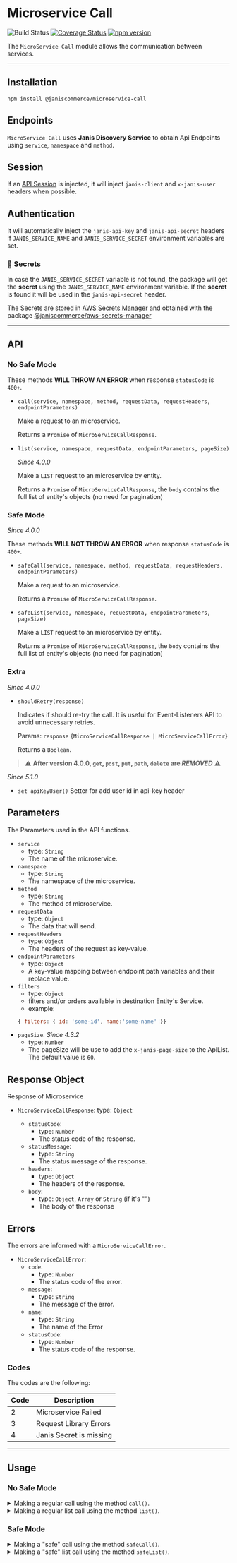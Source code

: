 # Microservice Call

![Build Status](https://github.com/janis-commerce/microservice-call/workflows/Build%20Status/badge.svg)
[![Coverage Status](https://coveralls.io/repos/github/janis-commerce/microservice-call/badge.svg?branch=master)](https://coveralls.io/github/janis-commerce/microservice-call?branch=master)
[![npm version](https://badge.fury.io/js/%40janiscommerce%2Fmicroservice-call.svg)](https://www.npmjs.com/package/@janiscommerce/microservice-call)

The `MicroService Call` module allows the communication between services.

---

## Installation

```
npm install @janiscommerce/microservice-call
```

## Endpoints

`MicroService Call` uses **Janis Discovery Service** to obtain Api Endpoints using `service`, `namespace` and `method`.

## Session
If an [API Session](https://www.npmjs.com/package/@janiscommerce/api-session) is injected, it will inject `janis-client` and `x-janis-user` headers when possible.

## Authentication
It will automatically inject the `janis-api-key` and `janis-api-secret` headers if `JANIS_SERVICE_NAME` and `JANIS_SERVICE_SECRET` environment variables are set.

### 🔑 Secrets
In case the `JANIS_SERVICE_SECRET` variable is not found, the package will get the **secret** using the `JANIS_SERVICE_NAME` environment variable.
If the **secret** is found it will be used in the `janis-api-secret` header.

The Secrets are stored in [AWS Secrets Manager](https://aws.amazon.com/secrets-manager) and obtained with the package [@janiscommerce/aws-secrets-manager](https://www.npmjs.com/package/@janiscommerce/aws-secrets-manager)

---

## API

### No Safe Mode

These methods **WILL THROW AN ERROR** when response `statusCode` is `400+`.

* `call(service, namespace, method, requestData, requestHeaders, endpointParameters)`

	Make a request to an microservice.

	Returns a `Promise` of `MicroServiceCallResponse`.

* `list(service, namespace, requestData, endpointParameters, pageSize)`

	_Since 4.0.0_

	Make a `LIST` request to an microservice by entity.

	Returns a `Promise` of `MicroServiceCallResponse`, the `body` contains the full list of entity's objects (no need for pagination)

### Safe Mode

_Since 4.0.0_

These methods **WILL NOT THROW AN ERROR** when response `statusCode` is `400+`.

* `safeCall(service, namespace, method, requestData, requestHeaders, endpointParameters)`

	Make a request to an microservice.

	Returns a `Promise` of `MicroServiceCallResponse`.

* `safeList(service, namespace, requestData, endpointParameters, pageSize)`

	Make a `LIST` request to an microservice by entity.

	Returns a `Promise` of `MicroServiceCallResponse`, the `body` contains the full list of entity's objects (no need for pagination)

### Extra

_Since 4.0.0_

* `shouldRetry(response)`

	Indicates if should re-try the call. It is useful for Event-Listeners API to avoid unnecessary retries.

	Params: `response` `{MicroServiceCallResponse | MicroServiceCallError}`

	Returns a `Boolean`.

> :warning: **After version 4.0.0, `get`, `post`, `put`, `path`, `delete` are *REMOVED***  :warning:

_Since 5.1.0_

* `set apiKeyUser()`
	Setter for add user id in api-key header

## Parameters

The Parameters used in the API functions.

* `service`
	* type: `String`
	* The name of the microservice.
* `namespace`
	* type: `String`
	* The namespace of the microservice.
* `method`
	* type: `String`
	* The method of microservice.
* `requestData`
	* type: `Object`
	* The data that will send.
* `requestHeaders`
	* type: `Object`
	* The headers of the request as key-value.
* `endpointParameters`
	* type: `Object`
	* A key-value mapping between endpoint path variables and their replace value.
* `filters`
	* type: `Object`
	* filters and/or orders available in destination Entity's Service.
	* example:
	```js
	{ filters: { id: 'some-id', name:'some-name' }}
	```
* `pageSize`. _Since 4.3.2_
	* type: `Number`
	* The pageSize will be use to add the `x-janis-page-size` to the ApiList. The default value is `60`.

## Response Object

Response of Microservice

* `MicroServiceCallResponse`:
	type: `Object`

	* `statusCode`:
		* type: `Number`
		* The status code of the response.
	* `statusMessage`:
		* type: `String`
		* The status message of the response.
	* `headers`:
		* type: `Object`
		* The headers of the response.
	* `body`:
		* type: `Object`, `Array` or `String` (if it's "")
		* The body of the response

## Errors

The errors are informed with a `MicroServiceCallError`.

* `MicroServiceCallError`:
	* `code`:
		* type: `Number`
		* The status code of the error.
	* `message`:
		* type: `String`
		* The message of the error.
	* `name`:
		* type: `String`
		* The name of the Error
	* `statusCode`:
		* type: `Number`
		* The status code of the response.

### Codes

The codes are the following:

| Code | Description |
|-----|-----------------------------|
| 2 | Microservice Failed |
| 3 | Request Library Errors |
| 4 | Janis Secret is missing |

---

## Usage

### No Safe Mode

<details>
	<summary>Making a regular call using the method <code>call()</code>.</summary>

```javascript
const MicroServiceCall = require('@janiscommerce/microservice-call');

const ms = new MicroServiceCall();

// Make a GET request to ms "sac" with the namespace "claim-type" and method "get".
try {
	const response = await ms.call('sac', 'claim-type', 'get', null, null, {
		foo: 'bar'
	});
	/*
		Response example
		{
			headers: {}, // The headers of the response.
			statusCode: 200,
			statusMessage: 'Ok',
			body: {
				foo: 'bar',
				id: 'foo-id',
				other: 100
			}
		}
	*/

} catch(error){
	/*
		Error Response Example:
		{
			name: 'MicroServiceCallError'
			message: 'Could not found claim',
			code: 2,
			statusCode: 404
		}
	*/

	if(ms.shouldRetry(error)) // false
		throw new Error('Should Retry')

	// Do something
}
```
</details>

<details>
	<summary>Making a regular list call using the method <code>list()</code>.</summary>

```javascript
const MicroServiceCall = require('@janiscommerce/microservice-call');

const ms = new MicroServiceCall();

// Make a LIST request to ms "catalog" with the namespace "brand" with status filter
try {
	const filters = {
		status: 'active'
	};

	const response = await ms.list('catalog', 'brand', { filters });
	/*
		Response example
		{
			headers: {}, // The headers of the response.
			statusCode: 200,
			statusMessage: 'Ok',
			body: [
				{
					id: 'brand-1',
					referenceId: 'reference-id-1',
					name: 'Brand One'
				},
				{
					id: 'brand-2',
					referenceId: 'reference-id-2',
					name: 'Brand Two'
				},
				// 1997 objects ...
				{
					id: 'brand-2000',
					referenceId: 'reference-id-2000',
					name: 'Brand Two Thousands'
				}
			]
		}
	*/

} catch(err){
	/*
		Error Response Example:
		{
			name: 'MicroServiceCallError'
			message: 'Database Fails',
			code: 2,
			statusCode: 500
		}
	*/

	if(ms.shouldRetry(error)) // true
		throw new Error('Service Call Fails. Should Retry')

	// Do something
}
```

</details>

### Safe Mode

<details>
	<summary>Making a "safe" call using the method <code>safeCall()</code>.</summary>

```javascript
const MicroServiceCall = require('@janiscommerce/microservice-call');

const ms = new MicroServiceCall();

// Make a GET request to ms "pricing" with the namespace "base-price" and method "get".

const response = await ms.safeCall('pricing', 'base-price', 'get', null, null, {
	foo: 'bar'
});
/*
	Response example
	{
		headers: {}, // The headers of the response.
		statusCode: 504,
		statusMessage: null,
		body: {
			message: 'Timeout'
		}
	}
*/

if(ms.shouldRetry(response)) // true
	throw new Error('Should Retry')

// Do something


// Make a POST request to ms "wms" with the namespace "stock" and method "post".

const response = await ms.safeCall('wms', 'stock', 'post', { name: 'stock-1', quantity: 1 });
/*
	Response example
	{
		headers: {}, // The headers of the response.
		statusCode: 200,
			statusMessage: 'Ok',
			body: {
				id: 'stock-id-1'
			}
	}
*/

if(ms.shouldRetry(response)) // false
	throw new Error('Should Retry')

// Do something

```

</details>

<details>
	<summary>Making a "safe" list call using the method <code>safeList()</code>.</summary>


```javascript
const MicroServiceCall = require('@janiscommerce/microservice-call');

const ms = new MicroServiceCall();

// Make a LIST request to ms "commerce" with the namespace "seller" with status filter

const filters = {
	status: 'active'
};

const response = await ms.safeList('commerce', 'seller', { filters });
/*
	Response example
	{
		headers: {}, // The headers of the response.
		statusCode: 200,
		statusMessage: 'Ok',
		body: [
			{
				id: 'seller-1',
				referenceId: 'reference-id-1',
				name: 'Seller One'
			},
			{
				id: 'seller-2',
				referenceId: 'reference-id-2',
				name: 'Seller Two'
			},
			// 1997 objects ...
			{
				id: 'seller-2000',
				referenceId: 'reference-id-2000',
				name: 'Seller Two Thousands'
			}
		]
	}
*/

if(ms.shouldRetry(error)) // false
	throw new Error('Service Call Fails. Should Retry')

// Do something

```
</details>